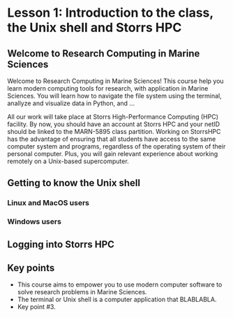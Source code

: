 # Lesson 1: Introduction to the class, the Unix shell and Storrs HPC

## Welcome to Research Computing in Marine Sciences
Welcome to Research Computing in Marine Sciences! This course help
you learn modern computing tools for research, with application in Marine Sciences.
You will learn how to navigate the file system using the terminal, anallyze and visualize
data in Python, and ...

All our work will take place at Storrs High-Performance Computing (HPC) facility.
By now, you should have an account at Storrs HPC and your netID should be linked
to the MARN-5895 class partition. Working on StorrsHPC has the advantage of ensuring
that all students have access to the same computer system and programs, regardless of
the operating system of their personal computer. Plus, you will gain relevant experience
about working remotely on a Unix-based supercomputer.



## Getting to know the Unix shell

### Linux and MacOS users

### Windows users

## Logging into Storrs HPC


## Key points

  - This course aims to empower you to use modern computer software to solve research problems in Marine Sciences.
  - The terminal or Unix shell is a computer application that BLABLABLA.
  - Key point #3.
